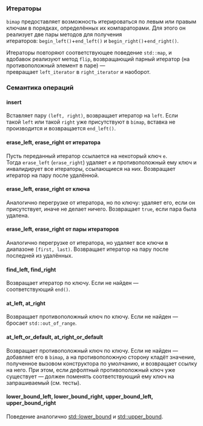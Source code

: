 
### Итераторы

`bimap` предоставляет возможность итерироваться по левым или правым ключам в порядках, определённых их компараторами. Для этого он реализует две пары методов для получения итераторов: `begin_left()`+`end_left()` и `begin_right()`+`end_right()`.

Итераторы повторяют соответствующее поведение `std::map`, и вдобавок реализуют метод `flip`, возвращающий парный итератор (на противоположный элемент в паре) — превращает `left_iterator` в `right_iterator` и наоборот.

### Семантика операций
#### insert

Вставляет пару `(left, right)`, возвращает итератор на `left`. Если такой `left` или такой `right` уже присутствуют в `bimap`, вставка не производится и возвращается `end_left()`.

#### erase_left, erase_right от итератора

Пусть переданный итератор ссылается на некоторый ключ `e`. Тогда `erase_left` (`erase_right`) удаляет `e` и противоположный ему ключ и инвалидирует все итераторы, ссылающиеся на них. Возвращает итератор на пару после удалённой.

#### erase_left, erase_right от ключа

Аналогично перегрузке от итератора, но по ключу: удаляет его, если он присутствует, иначе не делает ничего. Возвращает `true`, если пара была удалена.

#### erase_left, erase_right от пары итераторов

Аналогично перегрузке от итератора, но удаляет все ключи в диапазоне `[first, last)`. Возвращает итератор на пару после последней из удалённых.

#### find_left, find_right

Возвращает итератор по ключу. Если не найден — соответствующий `end()`.

#### at_left, at_right

Возвращает противоположный ключ по ключу. Если не найден — бросает `std::out_of_range`.

#### at_left_or_default, at_right_or_default

Возвращает противоположный ключ по ключу. Если не найден — добавляет его в `bimap`, а на противоположную сторону кладёт значение, полученное вызовом конструктора по умолчанию, и возвращает ссылку на него. При этом, если дефолтный противоположный ключ уже существует — должен поменять соответствующий ему ключ на запрашиваемый (см. тесты).

#### lower_bound_left, lower_bound_right, upper_bound_left, upper_bound_right

Поведение аналогично [std::lower_bound](https://en.cppreference.com/w/cpp/algorithm/lower_bound) и [std::upper_bound](https://en.cppreference.com/w/cpp/algorithm/upper_bound).
